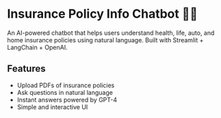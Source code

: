 # Insurance Policy Info Chatbot 🤖📄

An AI-powered chatbot that helps users understand health, life, auto, and home insurance policies using natural language. Built with Streamlit + LangChain + OpenAI.

## Features
- Upload PDFs of insurance policies
- Ask questions in natural language
- Instant answers powered by GPT-4
- Simple and interactive UI
